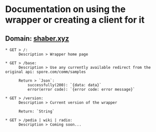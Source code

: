 # Documentation on using the wrapper or creating a client for it

## Domain: [shaber.xyz](https://shaber.xyz/)
	* GET > /:
		  Description > Wrapper home page

	* GET > /base:
		  Description > Use any currently available redirect from the original api: spore.com/comm/samples

		  Return > `Json`:
			  successfully(200): `{data: data}`
			  error(error code): `{error code: error message}`

	* GET > /version:
		  Description > Current version of the wrapper

		  Return: `String`

	* GET > /pedia | wiki | radio:
		  Description > Coming soon...		
